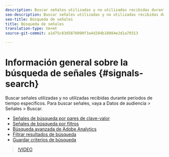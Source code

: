 ```yaml
---
description: Buscar señales utilizadas y no utilizadas recibidas durante períodos de tiempo específicos. Para buscar señales, vaya a Datos de audiencia > Señales > Buscar.
seo-description: Buscar señales utilizadas y no utilizadas recibidas durante períodos de tiempo específicos. Para buscar señales, vaya a Datos de audiencia > Señales > Buscar.
seo-title: Búsqueda de señales
title: Búsqueda de señales
translation-type: tm+mt
source-git-commit: a1d75c83d5876090f3a4d284b18984e2d1a70313

---
```



# Información general sobre la búsqueda de señales {#signals-search}

Buscar señales utilizadas y no utilizadas recibidas durante períodos de tiempo específicos. Para buscar señales, vaya a Datos de audiencia &gt; Señales &gt; Buscar.

* [Señales de búsqueda por pares de clave-valor](/help/using/features/data-explorer/data-explorer-signals-search/data-explorer-search-pairs.md)
* [Señales de búsqueda por filtros](/help/using/features/data-explorer/data-explorer-signals-search/data-explorer-search-filters.md)
* [Búsqueda avanzada de Adobe Analytics](/help/using/features/data-explorer/data-explorer-signals-search/data-explorer-search-analytics.md)
* [Filtrar resultados de búsqueda](/help/using/features/data-explorer/data-explorer-signals-search/data-explorer-filter-results.md)
* [Guardar criterios de búsqueda](/help/using/features/data-explorer/data-explorer-signals-search/data-explorer-save-search.md)

>[!VIDEO](https://video.tv.adobe.com/v/25148/?captions=spa)
